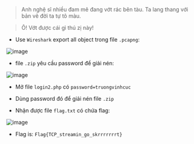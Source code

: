 
> Anh nghệ sĩ nhiều đam mê đang vớt rác bên tàu. Ta lang thang với bản vẽ đời ta tự tô màu.

> Ô! Vớt được cái gì thú zị này!


* Use `Wireshark` export all object trong file `.pcapng`:


![image](https://user-images.githubusercontent.com/68783065/140484331-7cd4f11d-44b6-4deb-8d4d-d88ca30295de.png)

* file `.zip` yêu cầu password để giải nén:



![image](https://user-images.githubusercontent.com/68783065/140484467-b27ca734-c134-471c-a312-4bd6e3ac73f2.png)



* Mở file `login2.php` có `password=truongvinhcuc`

* Dùng password đó để giải nén file `.zip`
* Nhận được file `flag.txt` có chứa flag:


![image](https://user-images.githubusercontent.com/68783065/140484868-80128860-dc63-45d3-90c6-b30149dedcc7.png)



* Flag is: `Flag{TCP_streamin_go_skrrrrrrrt}`

